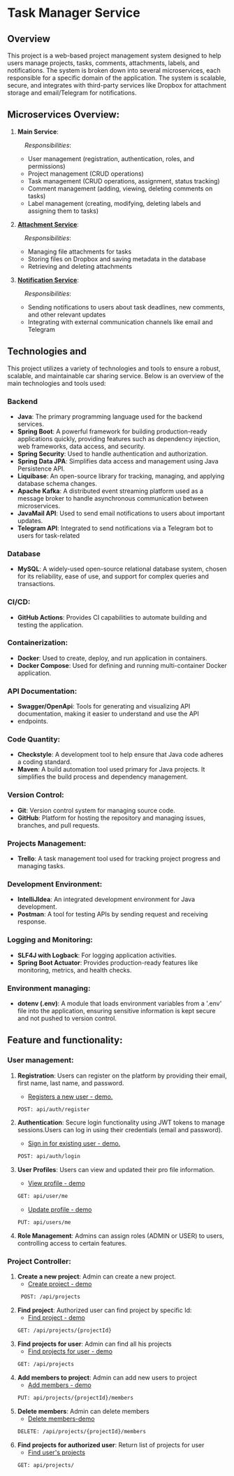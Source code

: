 # Task Manager Service

## Overview
This project is a web-based project management system designed to
help users manage projects, tasks, comments, attachments, labels,
and notifications. The system is broken down into several
microservices, each responsible for a specific domain of
the application. The system is scalable, secure, and integrates
with third-party services like Dropbox for attachment storage and
email/Telegram for notifications.

## Microservices Overview:

1. **Main Service**:

   &nbsp;&nbsp;&nbsp;&nbsp;*Responsibilities*:
   - User management (registration, authentication, roles, and permissions)
   - Project management (CRUD operations)
   - Task management (CRUD operations, assignment, status tracking)
   - Comment management (adding, viewing, deleting comments on tasks)
   - Label management (creating, modifying, deleting labels and assigning them to tasks)
2. **[Attachment Service](https://github.com/TaskManagerSystem/TMS-attachment-service)**:

   &nbsp;&nbsp;&nbsp;&nbsp;*Responsibilities*:
   - Managing file attachments for tasks 
   - Storing files on Dropbox and saving metadata in the database 
   - Retrieving and deleting attachments
3. **[Notification Service](https://github.com/TaskManagerSystem/TMS-notification-service)**:

   &nbsp;&nbsp;&nbsp;&nbsp;*Responsibilities*:
   - Sending notifications to users about task deadlines, new comments, and other relevant updates 
   - Integrating with external communication channels like email and Telegram

## Technologies and 
This project utilizes a variety of technologies and tools to ensure
a robust, scalable, and maintainable car sharing service.
Below is an overview of the main technologies and tools used:

### Backend
- **Java**: The primary programming language used for the backend services.
- **Spring Boot**: A powerful framework for building production-ready
applications quickly, providing features such as
dependency injection, web frameworks, data access, and security.
- **Spring Security**: Used to handle authentication and authorization.
- **Spring Data JPA**: Simplifies data access and management using
Java Persistence API.
- **Liquibase**: An open-source library for tracking,
managing, and applying database schema changes.
- **Apache Kafka**: A distributed event streaming platform used as 
a message broker to handle asynchronous communication between
microservices.
- **JavaMail API**: Used to send email notifications to users about important updates.
- **Telegram API**: Integrated to send notifications via 
a Telegram bot to users for task-related
### Database
- **MySQL**: A widely-used open-source relational database system,
chosen for its reliability, ease of use, and support for complex
queries and transactions.
### CI/CD:
- **GitHub Actions**: Provides CI capabilities to automate building 
and testing the application.
### Containerization:
- **Docker**: Used to create, deploy, and run application
in containers.
- **Docker Compose**: Used for defining and running multi-container
Docker application.
### API Documentation:
- **Swagger/OpenApi**: Tools for generating and visualizing API 
documentation, making it easier to understand and use the API 
- endpoints.
### Code Quantity:
- **Checkstyle**: A development tool to help ensure that Java code 
adheres a coding standard.
- **Maven**: A build automation tool used primary for Java projects.
It simplifies the build process and dependency management.
### Version Control:
- **Git**: Version control system for managing source code.
- **GitHub**: Platform for hosting the repository and managing issues,
branches, and pull requests.
### Projects Management:
- **Trello**: A task management tool used for tracking project progress and managing tasks.
### Development Environment:
- **IntelliJIdea**: An integrated development environment for Java development.
- **Postman**: A tool for testing APIs by sending request and receiving response.
### Logging and Monitoring:
- **SLF4J with Logback**: For logging application activities.
- **Spring Boot Actuator**: Provides production-ready features like
monitoring, metrics, and health checks.
### Environment managing:
- **dotenv (.env)**: A module that loads environment variables from a '.env'
file into the application, ensuring sensitive information is kept secure and not
pushed to version control.

## Feature and functionality:
### User management:
1. **Registration**: Users can register on the platform by providing their email, first name, last name, and password.
    - [Registers a new user - demo.](https://drive.google.com/file/d/1V78I2bf0_0jdg136h_TWa6mlFnaiI3Cm/view?usp=sharing)
    ```bash
   POST: api/auth/register
   ``` 

2. **Authentication**: Secure login functionality using JWT tokens to manage sessions.Users can log in using their credentials (email and password).
    - [Sign in for existing user - demo.](https://drive.google.com/file/d/1Dwyg90Y1mwMzB_VOF0zFdXJDFy4wr7dF/view?usp=drive_link)
   ```bash
   POST: api/auth/login
   ```

3. **User Profiles**: Users can view and updated their pro
file information.
    - [View profile - demo](https://drive.google.com/file/d/1o0v-JUnE_YOnaHM8NhMZgkzYLas2J4yc/view?usp=drive_link)
   ```bash
   GET: api/user/me
   ```
    - [Update profile - demo](https://drive.google.com/file/d/1m8lhnajRDTp_ADoLdreP7jswQwkZcwC9/view?usp=drive_link)
   ```bash
   PUT: api/users/me
   ```
4. **Role Management**: Admins can assign roles (ADMIN or USER) to users,
controlling access to certain features.
### Project Controller:
1. **Create a new project**: Admin can create a new project.
   - [Create project - demo](https://drive.google.com/file/d/1fN2DhyKExDO2KhIt4uXxhIbXjyWCBHDL/view?usp=sharing)
   ```bash
    POST: /api/projects
   ```
2. **Find project**: Authorized user can find project by specific Id:
   - [Find project - demo](https://drive.google.com/file/d/1u2MwWuAlH3DgS5cKRXgj6FI9bv-uvYYO/view?usp=sharing)
   ```bash
   GET: /api/projects/{projectId}
   ```
3. **Find projects for user**: Admin can find all his projects
   - [Find projects for user - demo](https://drive.google.com/file/d/1B6DEVsFpq532Hk2ME2TBiCdUb07ePFMx/view?usp=sharing)
   ```bash
   GET: /api/projects
   ```
4. **Add members to project**: Admin can add new users to project   
   - [Add members - demo](https://drive.google.com/file/d/1Vsk4mXxnSVDt-3JSP-w5UhWHBKHqs2a2/view?usp=sharing)
   ```bash
   PUT: api/projects/{projectId}/members
   ```
5. **Delete members**: Admin can delete members
   - [Delete members-demo](https://drive.google.com/file/d/106PKQWpZooD1lZcuSiwc3HScFN41JWcL/view?usp=sharing)
   ```bash
   DELETE: /api/projects/{projectId}/members
   ```
6. **Find projects for authorized user**: Return list of projects for user
   - [Find user's projects](https://drive.google.com/file/d/1a2x3CeLy55u8Oy9R5eGMNjv4lKUjI64a/view?usp=sharing)
   ```bash
   GET: api/projects/
   ```
   